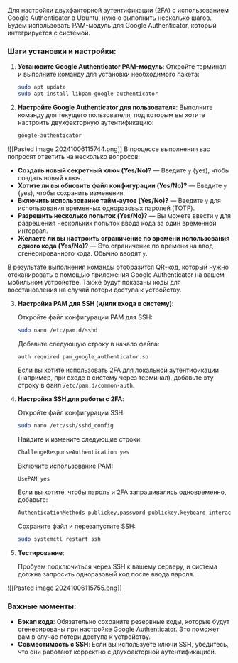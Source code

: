 Для настройки двухфакторной аутентификации (2FA) с использованием Google Authenticator в Ubuntu, нужно выполнить несколько шагов. Будем использовать PAM-модуль для Google Authenticator, который интегрируется с системой.

### Шаги установки и настройки:

1. **Установите Google Authenticator PAM-модуль**:
   Откройте терминал и выполните команду для установки необходимого пакета:
   ```bash
   sudo apt update
   sudo apt install libpam-google-authenticator
   ```

2. **Настройте Google Authenticator для пользователя**:
   Выполните команду для текущего пользователя, под которым вы хотите настроить двухфакторную аутентификацию:
   ```bash
   google-authenticator
   ```
![[Pasted image 20241006115744.png]]
   В процессе выполнения вас попросят ответить на несколько вопросов:
   - **Создать новый секретный ключ (Yes/No)?** — Введите `y` (yes), чтобы создать новый ключ.
   - **Хотите ли вы обновить файл конфигурации (Yes/No)?** — Введите `y` (yes), чтобы сохранить изменения.
   - **Включить использование тайм-аутов (Yes/No)?** — Введите `y` для использования временных одноразовых паролей (TOTP).
   - **Разрешить несколько попыток (Yes/No)?** — Вы можете ввести `y` для разрешения нескольких попыток ввода кода за один временной интервал.
   - **Желаете ли вы настроить ограничение по времени использования одного кода (Yes/No)?** — Это ограничение по времени на ввод сгенерированного кода. Обычно вводят `y`.

   В результате выполнения команды отобразится QR-код, который нужно отсканировать с помощью приложения Google Authenticator на вашем мобильном устройстве. Также будут показаны коды для восстановления на случай потери доступа к устройству.

3. **Настройка PAM для SSH (и/или входа в систему)**:
   
   Откройте файл конфигурации PAM для SSH:
   ```bash
   sudo nano /etc/pam.d/sshd
   ```

   Добавьте следующую строку в начало файла:
   ```
   auth required pam_google_authenticator.so
   ```

   Если вы хотите использовать 2FA для локальной аутентификации (например, при входе в систему через терминал), добавьте эту строку в файл `/etc/pam.d/common-auth`.
   
4. **Настройка SSH для работы с 2FA**:
   
   Откройте файл конфигурации SSH:
   ```bash
   sudo nano /etc/ssh/sshd_config
   ```

   Найдите и измените следующие строки:
   ```bash
   ChallengeResponseAuthentication yes
   ```

   Включите использование PAM:
   ```bash
   UsePAM yes
   ```

   Если вы хотите, чтобы пароль и 2FA запрашивались одновременно, добавьте:
   ```bash
   AuthenticationMethods publickey,password publickey,keyboard-interactive
   ```

   Сохраните файл и перезапустите SSH:
   ```bash
   sudo systemctl restart ssh
   ```

5. **Тестирование**:
   
   Пробуем подключиться через SSH к вашему серверу, и система должна запросить одноразовый код после ввода пароля.

![[Pasted image 20241006115755.png]]
### Важные моменты:
- **Бэкап кода**: Обязательно сохраните резервные коды, которые будут сгенерированы при настройке Google Authenticator. Это поможет вам в случае потери доступа к устройству.
- **Совместимость с SSH**: Если вы используете ключи SSH, убедитесь, что они работают корректно с двухфакторной аутентификацией.

